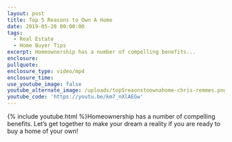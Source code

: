 ```yaml
---
layout: post
title: Top 5 Reasons to Own A Home
date: 2019-05-28 00:00:00
tags:
  - Real Estate
  - Home Buyer Tips
excerpt: Homeownership has a number of compelling benefits...
enclosure:
pullquote:
enclosure_type: video/mp4
enclosure_time:
use_youtube_image: false
youtube_alternate_image: /uploads/top5reaonstoownahome-chris-remmes.png
youtube_code: 'https://youtu.be/km7_nXlAEGw'
---
```


{% include youtube.html %}Homeownership has a number of compelling benefits. Let’s get together to make your dream a reality if you are ready to buy a home of your own\!

&nbsp;